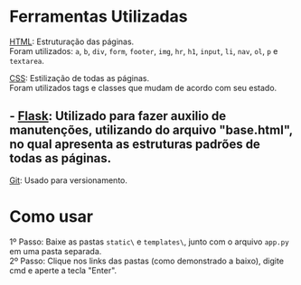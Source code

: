 # Ferramentas Utilizadas

<a href="https://www.w3schools.com/html/">HTML</a>: Estruturação das páginas.<br/>Foram utilizados: `a`, `b`, `div`, `form`, `footer`, `img`, `hr`, `h1`, `input`, `li`, `nav`, `ol`, `p` e `textarea`.

<a href="https://www.w3schools.com/css/">CSS</a>:      Estilização de todas as páginas.<br/>
Foram utilizados tags e classes que mudam de acordo com seu estado.

<h2>- <a href="">Flask</a>: Utilizado para fazer auxilio de manutenções, utilizando do arquivo "base.html", no qual apresenta as estruturas padrões de todas as páginas.</h2>

<a href="https://git-scm.com">Git</a>: Usado para versionamento.

# Como usar

1º Passo: Baixe as pastas `static\` e `templates\`, junto com o arquivo `app.py` em uma pasta separada.<br/>
2º Passo: Clique nos links das pastas (como demonstrado a baixo), digite cmd e aperte a tecla "Enter".<br/>